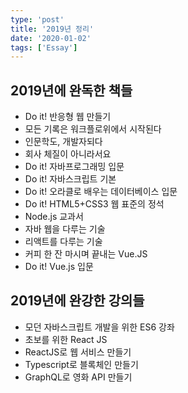 ```yaml
---
type: 'post'
title: '2019년 정리'
date: '2020-01-02'
tags: ['Essay']
---
```


## 2019년에 완독한 책들

- Do it! 반응형 웹 만들기
- 모든 기록은 워크플로위에서 시작된다
- 인문학도, 개발자되다
- 회사 체질이 아니라서요
- Do it! 자바프로그래밍 입문
- Do it! 자바스크립트 기본
- Do it! 오라클로 배우는 데이터베이스 입문
- Do it! HTML5+CSS3 웹 표준의 정석
- Node.js 교과서
- 자바 웹을 다루는 기술
- 리액트를 다루는 기술
- 커피 한 잔 마시며 끝내는 Vue.JS
- Do it! Vue.js 입문

## 2019년에 완강한 강의들

- 모던 자바스크립트 개발을 위한 ES6 강좌
- 초보를 위한 React JS
- ReactJS로 웹 서비스 만들기
- Typescript로 블록체인 만들기
- GraphQL로 영화 API 만들기
